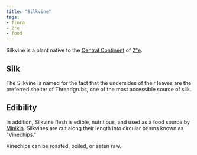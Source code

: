 ```yaml
---
title: "Silkvine"
tags:
- flora
- 2°e
- food
---
```

Silkvine is a plant native to the [Central Continent](locations/2nd-realm/central-continent.md) of [2°e](locations/2nd-realm/2nd-realm.md).

## Silk
The Silkvine is named for the fact that the undersides of their leaves are the preferred shelter of Threadgrubs, one of the most accessible source of silk.

## Edibility
In addition, Silkvine flesh is edible, nutritious, and used as a food source by [Minikin](fauna/2nd-realm/mammalia/minikin/minikin.md). Silkvines are cut along their length into circular prisms known as "Vinechips."

Vinechips can be roasted, boiled, or eaten raw.